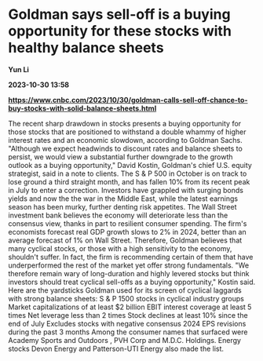 # Goldman says sell-off is a buying opportunity for these stocks with healthy balance sheets
**Yun Li**

**2023-10-30 13:58**

**https://www.cnbc.com/2023/10/30/goldman-calls-sell-off-chance-to-buy-stocks-with-solid-balance-sheets.html**

The recent sharp drawdown in stocks presents a buying opportunity for those stocks that are positioned to withstand a double whammy of higher interest rates and an economic slowdown, according to Goldman Sachs. "Although we expect headwinds to discount rates and balance sheets to persist, we would view a substantial further downgrade to the growth outlook as a buying opportunity," David Kostin, Goldman's chief U.S. equity strategist, said in a note to clients. The S & P 500 in October is on track to lose ground a third straight month, and has fallen 10% from its recent peak in July to enter a correction. Investors have grappled with surging bonds yields and now the the war in the Middle East, while the latest earnings season has been murky, further denting risk appetites. The Wall Street investment bank believes the economy will deteriorate less than the consensus view, thanks in part to resilient consumer spending. The firm's economists forecast real GDP growth slows to 2% in 2024, better than an average forecast of 1% on Wall Street. Therefore, Goldman believes that many cyclical stocks, or those with a high sensitivity to the economy, shouldn't suffer. In fact, the firm is recommending certain of them that have underperformed the rest of the market yet offer strong fundamentals. "We therefore remain wary of long-duration and highly levered stocks but think investors should treat cyclical sell-offs as a buying opportunity," Kostin said. Here are the yardsticks Goldman used for its screen of cyclical laggards with strong balance sheets: S & P 1500 stocks in cyclical industry groups Market capitalizations of at least $2 billion EBIT interest coverage at least 5 times Net leverage less than 2 times Stock declines at least 10% since the end of July Excludes stocks with negative consensus 2024 EPS revisions during the past 3 months Among the consumer names that surfaced were Academy Sports and Outdoors , PVH Corp and M.D.C. Holdings. Energy stocks Devon Energy and Patterson-UTI Energy also made the list.